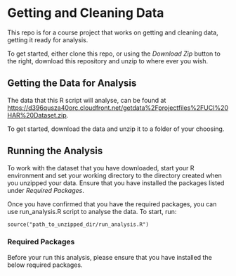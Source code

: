 # Getting and Cleaning Data

This repo is for a course project that works on getting and cleaning data, getting it ready for analysis.

To get started, either clone this repo, or using the _Download Zip_ button to the right, download this repository and unzip to where ever you wish.

## Getting the Data for Analysis

The data that this R script will analyse, can be found at https://d396qusza40orc.cloudfront.net/getdata%2Fprojectfiles%2FUCI%20HAR%20Dataset.zip.

To get started, download the data and unzip it to a folder of your choosing.

## Running the Analysis

To work with the dataset that you have downloaded, start your R environment and set your working directory to the directory created when you unzipped your data. Ensure that you have installed the packages listed under _Required Packages_.

Once you have confirmed that you have the required packages, you can use run_analysis.R script to analyse the data. To start, run:
```
source("path_to_unzipped_dir/run_analysis.R")
```

### Required Packages

Before your run this analysis, please ensure that you have installed the below required packages.